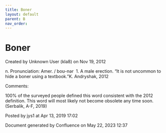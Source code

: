 ```yaml
---
title: Boner
layout: default
parent: B
nav_order:
---
```


# Boner

Created by  Unknown User (kla8) on Nov 19, 2012

n. Pronunciation: Amer. / boʊ-nər  1. A male erection. “It is not uncommon to hide a boner using a textbook.”K. Andryshak, 2012

Comments:

100% of the surveyed people defined this word consistent with the 2012 definition. This word will most likely not become obsolete any time soon. (Serbalik, A-F, 2019)

Posted by jys1 at Apr 13, 2019 17:02

Document generated by Confluence on May 22, 2023 12:37


